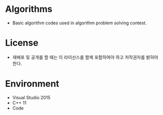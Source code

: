 Algorithms
==========
- Basic algorithm codes used in algorithm problem solving contest.

License
==========
- 재배포 및 공개를 할 때는 이 라이선스를 함께 포함하여야 하고 저작권자를 밝혀야 한다.

Environment
========
- Visual Studio 2015
- C++ 11
- Code
